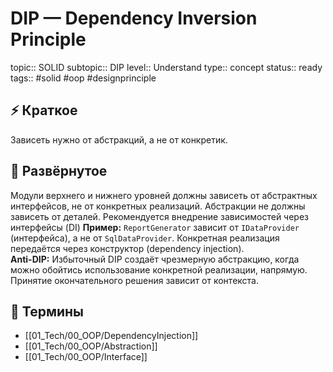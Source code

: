 # DIP — Dependency Inversion Principle
topic:: SOLID
subtopic:: DIP
level:: Understand
type:: concept
status:: ready
tags:: #solid #oop #designprinciple

## ⚡ Краткое
Зависеть нужно от абстракций, а не от конкретик.

## 📖 Развёрнутое
Модули верхнего и нижнего уровней должны зависеть от абстрактных интерфейсов, не от конкретных реализаций. Абстракции не должны зависеть от деталей.  Рекомендуется внедрение зависимостей через интерфейсы (DI)
**Пример:** `ReportGenerator` зависит от `IDataProvider` (интерфейса), а не от `SqlDataProvider`. Конкретная реализация передаётся через конструктор (dependency injection).  
**Anti-DIP:** Избыточный DIP создаёт чрезмерную абстракцию, когда можно обойтись использование конкретной реализации, напрямую. Принятие окончательного решения зависит от контекста.

## 📝 Термины
- [[01_Tech/00_OOP/DependencyInjection]]
- [[01_Tech/00_OOP/Abstraction]]
- [[01_Tech/00_OOP/Interface]]